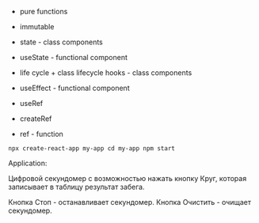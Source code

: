 * pure functions
* immutable

* state - class components
* useState - functional component
* life cycle + class lifecycle hooks - class components
* useEffect - functional component

* useRef
* createRef
* ref - function

`
npx create-react-app my-app
cd my-app
npm start
`

Application:

Цифровой секундомер с возможностью нажать кнопку Круг, которая записывает в 
таблицу результат забега.

Кнопка Стоп - останавливает секундомер.
Кнопка Очистить - очищает секундомер.
